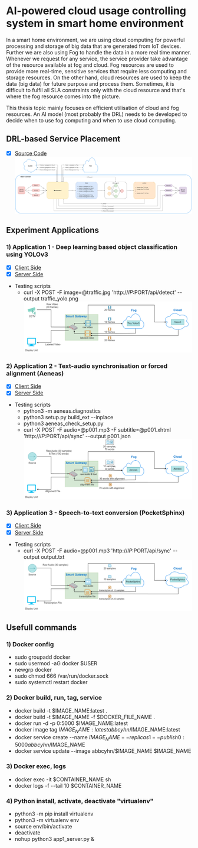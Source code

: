 # AI-powered cloud usage controlling system in smart home environment
In a smart home environment, we are using cloud computing for powerful processing and storage of big data that are generated from IoT devices. Further we are also using Fog to handle the data in a more real time manner. Whenever we request for any service, the service provider take advantage of the resource available at fog and cloud. Fog resources are used to provide more real-time, sensitive services that require less computing and storage resources. On the other hand, cloud resources are used to keep the data (big data) for future purpose and process them. Sometimes, it is difficult to fulfil all SLA constraints only with the cloud resource and that's where the fog resource comes into the picture.

This thesis topic mainly focuses on efficient utilisation of cloud and fog resources. An AI model (most probably the DRL) needs to be developed to decide when to use fog computing and when to use cloud computing.

## DRL-based Service Placement
- [x] [Source Code](/drl)
![alt text](/docs/figs/fig_drlarch.png)

## Experiment Applications

### 1) Application 1 - Deep learning based object classification using YOLOv3
- [x] [Client Side](/app1/app1_client/)
- [x] [Server Side](/app1/app1_server/)
- Testing scripts
	- curl -X POST -F image=@traffic.jpg 'http://$IP:$PORT/api/detect' --output traffic_yolo.png
![alt text](/docs/figs/fig4.png)

### 2) Application 2 - Text-audio synchronisation or forced alignment (Aeneas)
- [x] [Client Side](/app2/app2_client/)
- [x] [Server Side](/app2/app2_server/)
- Testing scripts
	- python3 -m aeneas.diagnostics
	- python3 setup.py build_ext --inplace
	- python3 aeneas_check_setup.py
	- curl -X POST -F audio=@p001.mp3 -F subtitle=@p001.xhtml 'http://$IP:$PORT/api/sync' --output p001.json
![alt text](/docs/figs/fig5.png)

### 3) Application 3 - Speech-to-text conversion (PocketSphinx)
- [x] [Client Side](/app3/app3_client/)
- [x] [Server Side](/app3/app3_server/)
- Testing scripts
	- curl -X POST -F audio=@p001.mp3 'http://$IP:$PORT/api/sync' --output output.txt
![alt text](/docs/figs/fig6.png)


## Usefull commands

### 1) Docker config

- sudo groupadd docker
- sudo usermod -aG docker $USER
- newgrp docker
- sudo chmod 666 /var/run/docker.sock
- sudo systemctl restart docker

### 2) Docker build, run, tag, service

- docker build -t $IMAGE_NAME:latest . 
- docker build -t $IMAGE_NAME -f $DOCKER_FILE_NAME .
- docker run -d -p 0:5000 $IMAGE_NAME:latest
- docker image tag $IMAGE_NAME:latest abbcyhn/$IMAGE_NAME:latest
- docker service create --name $IMAGE_NAME --replicas 1 --publish 0:5000 abbcyhn/$IMAGE_NAME
- docker service update --image abbcyhn/$IMAGE_NAME $IMAGE_NAME

### 3) Docker exec, logs

- docker exec -it $CONTAINER_NAME sh
- docker logs -f --tail 10 $CONTAINER_NAME

### 4) Python install, activate, deactivate "virtualenv"

- python3 -m pip install virtualenv
- python3 -m virtualenv env
- source env/bin/activate
- deactivate
- nohup python3 app1_server.py &
